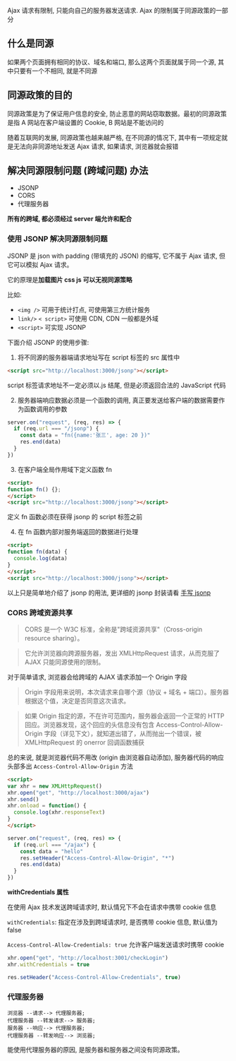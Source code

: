 Ajax 请求有限制, 只能向自己的服务器发送请求. Ajax 的限制属于同源政策的一部分

## 什么是同源

如果两个页面拥有相同的协议、域名和端口, 那么这两个页面就属于同一个源, 其中只要有一个不相同, 就是不同源

## 同源政策的目的

同源政策是为了保证用户信息的安全, 防止恶意的网站窃取数据。最初的同源政策是指 A 网站在客户端设置的 Cookie, B 网站是不能访问的

随着互联网的发展, 同源政策也越来越严格, 在不同源的情况下, 其中有一项规定就是无法向非同源地址发送 Ajax 请求, 如果请求, 浏览器就会报错

## 解决同源限制问题 (跨域问题) 办法

- JSONP
- CORS
- 代理服务器

**所有的跨域, 都必须经过 server 端允许和配合**

### 使用 JSONP 解决同源限制问题

JSONP 是 json with padding (带填充的 JSON) 的缩写, 它不属于 Ajax 请求, 但它可以模拟 Ajax 请求。

它的原理是**加载图片 css js 可以无视同源策略**

比如:

- `<img />` 可用于统计打点, 可使用第三方统计服务
- `link/>` `< script>` 可使用 CDN, CDN 一般都是外域
- `<script>` 可实现 JSONP

下面介绍 JSONP 的使用步骤:

1. 将不同源的服务器端请求地址写在 script 标签的 src 属性中

```html
<script src="http://localhost:3000/jsonp"></script>
```

script 标签请求地址不一定必须以.js 结尾, 但是必须返回合法的 JavaScript 代码

2. 服务器端响应数据必须是一个函数的调用, 真正要发送给客户端的数据需要作为函数调用的参数

```js
server.on("request", (req, res) => {
  if (req.url === "/jsonp") {
    const data = "fn({name:'张三', age: 20 })"
    res.end(data)
  }
})
```

3. 在客户端全局作用域下定义函数 fn

```html
<script>
function fn() {};
</script>
<script src="http://localhost:3000/jsonp"></script>
```

定义 fn 函数必须在获得 jsonp 的 script 标签之前

4. 在 fn 函数内部对服务端返回的数据进行处理

```html
<script>
function fn(data) {
  console.log(data)
}
</script>
<script src="http://localhost:3000/jsonp"></script>
```

以上只是简单地介绍了 jsonp 的用法, 更详细的 jsonp 封装请看 [ 手写 jsonp]()

### CORS 跨域资源共享

> CORS 是一个 W3C 标准，全称是"跨域资源共享"（Cross-origin resource sharing）。

> 它允许浏览器向跨源服务器，发出 XMLHttpRequest 请求，从而克服了 AJAX 只能同源使用的限制。

对于简单请求, 浏览器会给跨域的 AJAX 请求添加一个 Origin 字段

> Origin 字段用来说明，本次请求来自哪个源（协议 + 域名 + 端口）。服务器根据这个值，决定是否同意这次请求。

> 如果 Origin 指定的源，不在许可范围内，服务器会返回一个正常的 HTTP 回应。浏览器发现，这个回应的头信息没有包含 Access-Control-Allow-Origin 字段（详见下文），就知道出错了，从而抛出一个错误，被 XMLHttpRequest 的 onerror 回调函数捕获

总的来说, 就是浏览器代码不用改 (origin 由浏览器自动添加), 服务器代码的响应头部多出 `Access-Control-Allow-Origin` 方法

```html
<script>
var xhr = new XMLHttpRequest()
xhr.open("get", "http://localhost:3000/ajax")
xhr.send()
xhr.onload = function() {
  console.log(xhr.responseText)
}
</script>
```

```js
server.on("request", (req, res) => {
  if (req.url === "/ajax") {
    const data = "hello"
    res.setHeader("Access-Control-Allow-Origin", "*")
    res.end(data)
  }
})
```

**withCredentials 属性**

在使用 Ajax 技术发送跨域请求时, 默认情兄下不会在请求中携带 cookie 信息

`withCredentials`: 指定在涉及到跨域请求时, 是否携带 cookie 信息, 默认值为 false

`Access-Control-Allow-Credentials: true` 允许客户端发送请求时携带 cookie

```js
xhr.open("get", "http://localhost:3001/checkLogin")
xhr.withCredentials = true
```

```js
res.setHeader("Access-Control-Allow-Credentials", true)
```

### 代理服务器

```
浏览器 --请求--> 代理服务器;
代理服务器 --转发请求--> 服务器;
服务器 --响应--> 代理服务器;
代理服务器 --转发响应--> 浏览器;
```

能使用代理服务器的原因, 是服务器和服务器之间没有同源政策。
